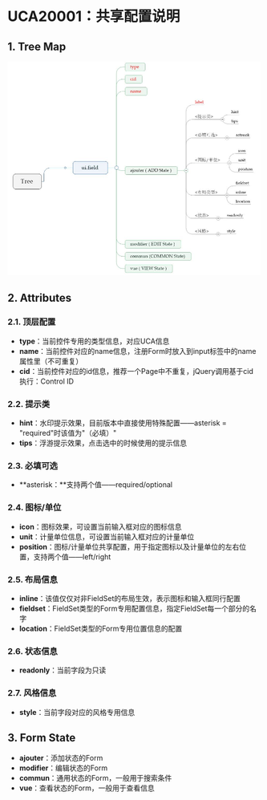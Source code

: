 # UCA20001：共享配置说明

## 1. Tree Map

![](/engine/spec/component/img/field-005-01.JPG)

## 2. Attributes

### 2.1. 顶层配置

* **type**：当前控件专用的类型信息，对应UCA信息
* **name**：当前控件对应的name信息，注册Form时放入到input标签中的name属性里（不可重复）
* **cid**：当前控件对应的id信息，推荐一个Page中不重复，jQuery调用基于cid执行：Control ID

### 2.2. 提示类

* **hint**：水印提示效果，目前版本中直接使用特殊配置——asterisk = "required"时该值为"（必填）"
* **tips**：浮游提示效果，点击选中的时候使用的提示信息

### 2.3. 必填可选

* **asterisk：**支持两个值——required/optional

### 2.4. 图标/单位

* **icon**：图标效果，可设置当前输入框对应的图标信息
* **unit**：计量单位信息，可设置当前输入框对应的计量单位
* **position**：图标/计量单位共享配置，用于指定图标以及计量单位的左右位置，支持两个值——left/right

### 2.5. 布局信息

* **inline**：该值仅仅对非FieldSet的布局生效，表示图标和输入框同行配置
* **fieldset**：FieldSet类型的Form专用配置信息，指定FieldSet每一个部分的名字
* **location**：FieldSet类型的Form专用位置信息的配置

### 2.6. 状态信息

* **readonly**：当前字段为只读

### 2.7. 风格信息

* **style**：当前字段对应的风格专用信息

## 3. Form State

* **ajouter**：添加状态的Form
* **modifier**：编辑状态的Form
* **commun**：通用状态的Form，一般用于搜索条件
* **vue**：查看状态的Form，一般用于查看信息



